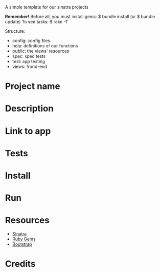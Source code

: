 A simple template for our sinatra projects

**Remember!** 
Before all, you must install gems: $ bundle install (or $ bundle update)
To see tasks: $ rake -T

Structure:
- config: config files
- help: definitions of our functions
- public: the views' resources
- spec: spec tests
- test: app testing
- views: frond-end

# Project name

# Description

# Link to app

# Tests

# Install

# Run

# Resources

* [Sinatra](http://www.rubydoc.info/gems/sinatra)
* [Ruby Gems](https://rubygems.org/)
* [Bootstrap](http://getbootstrap.com/)

# Credits

